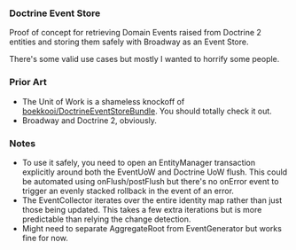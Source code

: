 ### Doctrine Event Store

Proof of concept for retrieving Domain Events raised from Doctrine 2 entities and storing them safely with Broadway as an Event Store.

There's some valid use cases but mostly I wanted to horrify some people.

### Prior Art

- The Unit of Work is a shameless knockoff of [boekkooi/DoctrineEventStoreBundle](https://github.com/boekkooi/DoctrineEventStoreBundle). You should totally check it out.
- Broadway and Doctrine 2, obviously.

### Notes

- To use it safely, you need to open an EntityManager transaction explicitly around both the EventUoW and Doctrine UoW flush. This could be automated using onFlush/postFlush but there's no onError event to trigger an evenly stacked rollback in the event of an error. 
- The EventCollector iterates over the entire identity map rather than just those being updated. This takes a few extra iterations but is more predictable than relying the change detection.
- Might need to separate AggregateRoot from EventGenerator but works fine for now.
